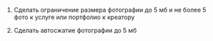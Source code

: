 1. Сделать ограничение размера фотографии до 5 мб и не более 5 фото к услуге или портфолио к креатору

2. Сделать автосжатие фотографии до 5 мб